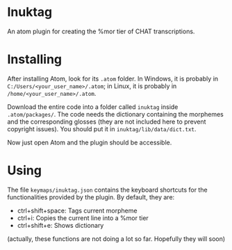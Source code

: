 # Inuktag

An atom plugin for creating the %mor tier of CHAT transcriptions.

# Installing

After installing Atom, look for its `.atom` folder. In Windows, it is probably
in `C:/Users/<your_user_name>/.atom`; in Linux, it is probably in
`/home/<your_user_name>/.atom`.

Download the entire code into a folder called `inuktag` inside
`.atom/packages/`. The code needs the dictionary containing the morphemes and
the corresponding glosses (they are not included here to prevent copyright
issues). You should put it in `inuktag/lib/data/dict.txt`.

Now just open Atom and the plugin should be accessible.

# Using

The file `keymaps/inuktag.json` contains the keyboard shortcuts for the
functionalities provided by the plugin. By default, they are:

 * ctrl+shift+space: Tags current morpheme
 * ctrl+i: Copies the current line into a %mor tier
 * ctrl+shift+e: Shows dictionary

(actually, these functions are not doing a lot so far. Hopefully they will soon)

